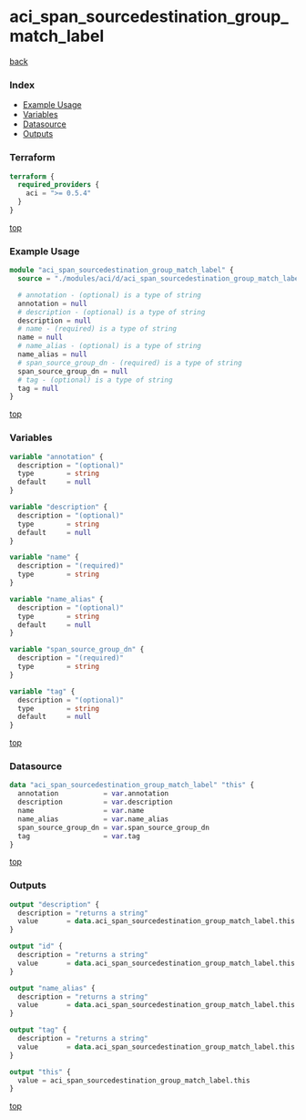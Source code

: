 # aci_span_sourcedestination_group_match_label

[back](../aci.md)

### Index

- [Example Usage](#example-usage)
- [Variables](#variables)
- [Datasource](#datasource)
- [Outputs](#outputs)

### Terraform

```terraform
terraform {
  required_providers {
    aci = ">= 0.5.4"
  }
}
```

[top](#index)

### Example Usage

```terraform
module "aci_span_sourcedestination_group_match_label" {
  source = "./modules/aci/d/aci_span_sourcedestination_group_match_label"

  # annotation - (optional) is a type of string
  annotation = null
  # description - (optional) is a type of string
  description = null
  # name - (required) is a type of string
  name = null
  # name_alias - (optional) is a type of string
  name_alias = null
  # span_source_group_dn - (required) is a type of string
  span_source_group_dn = null
  # tag - (optional) is a type of string
  tag = null
}
```

[top](#index)

### Variables

```terraform
variable "annotation" {
  description = "(optional)"
  type        = string
  default     = null
}

variable "description" {
  description = "(optional)"
  type        = string
  default     = null
}

variable "name" {
  description = "(required)"
  type        = string
}

variable "name_alias" {
  description = "(optional)"
  type        = string
  default     = null
}

variable "span_source_group_dn" {
  description = "(required)"
  type        = string
}

variable "tag" {
  description = "(optional)"
  type        = string
  default     = null
}
```

[top](#index)

### Datasource

```terraform
data "aci_span_sourcedestination_group_match_label" "this" {
  annotation           = var.annotation
  description          = var.description
  name                 = var.name
  name_alias           = var.name_alias
  span_source_group_dn = var.span_source_group_dn
  tag                  = var.tag
}
```

[top](#index)

### Outputs

```terraform
output "description" {
  description = "returns a string"
  value       = data.aci_span_sourcedestination_group_match_label.this.description
}

output "id" {
  description = "returns a string"
  value       = data.aci_span_sourcedestination_group_match_label.this.id
}

output "name_alias" {
  description = "returns a string"
  value       = data.aci_span_sourcedestination_group_match_label.this.name_alias
}

output "tag" {
  description = "returns a string"
  value       = data.aci_span_sourcedestination_group_match_label.this.tag
}

output "this" {
  value = aci_span_sourcedestination_group_match_label.this
}
```

[top](#index)